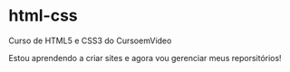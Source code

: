 # html-css
 Curso de HTML5 e CSS3 do CursoemVideo

Estou aprendendo a criar sites e agora vou gerenciar meus reporsitórios!